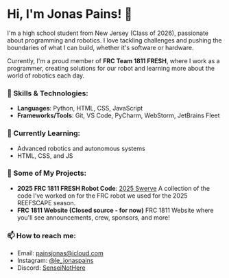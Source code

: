 # Hi, I'm Jonas Pains! 👋  
I'm a high school student from New Jersey (Class of 2026), passionate about programming and robotics. I love tackling challenges and pushing the boundaries of what I can build, whether it's software or hardware.

Currently, I'm a proud member of **FRC Team 1811 FRESH**, where I work as a programmer, creating solutions for our robot and learning more about the world of robotics each day.

### 🚀 Skills & Technologies:
- **Languages**: Python, HTML, CSS, JavaScript
- **Frameworks/Tools**: Git, VS Code, PyCharm, WebStorm, JetBrains Fleet

### 🌱 Currently Learning:
- Advanced robotics and autonomous systems
- HTML, CSS, and JS

### 📝 Some of My Projects:
- **2025 FRC 1811 FRESH Robot Code**: [2025 Swerve](https://github.com/SenseiNotHere/2025Swerve)
  A collection of the code I’ve worked on for the FRC robot we used for the 2025 REEFSCAPE season.
-  **FRC 1811 Website (Closed source - for now)**
  FRC 1811 Website where you'll see announcements, crew, sponsors, and more!

### 📫 How to reach me:
- Email: [painsjonas@icloud.com](mailto:painsjonas@icloud.com)
- Instagram: [@le_jonaspains](instagram.com/le_jonaspains)
- Discord: [SenseiNotHere](discord.com/users/961762463823593523)
